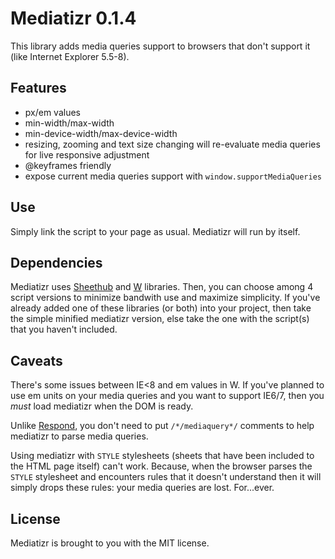 Mediatizr 0.1.4
===============

This library adds media queries support to browsers that don't support it (like Internet Explorer 5.5-8).

Features
--------

- px/em values
- min-width/max-width
- min-device-width/max-device-width
- resizing, zooming and text size changing will re-evaluate media queries for live responsive adjustment
- @keyframes friendly
- expose current media queries support with `window.supportMediaQueries`

Use
---

Simply link the script to your page as usual. Mediatizr will run by itself.

Dependencies
------------

Mediatizr uses [Sheethub](https://github.com/pyrsmk/Sheethub) and [W](https://github.com/pyrsmk/W) libraries. Then, you can choose among 4 script versions to minimize bandwith use and maximize simplicity. If you've already added one of these libraries (or both) into your project, then take the simple minified mediatizr version, else take the one with the script(s) that you haven't included.

Caveats
-------

There's some issues between IE<8 and em values in W. If you've planned to use em units on your media queries and you want to support IE6/7, then you _must_ load mediatizr when the DOM is ready.

Unlike [Respond](https://github.com/scottjehl/Respond), you don't need to put `/*/mediaquery*/` comments to help mediatizr to parse media queries.

Using mediatizr with `STYLE` stylesheets (sheets that have been included to the HTML page itself) can't work. Because, when the browser parses the `STYLE` stylesheet and encounters rules that it doesn't understand then it will simply drops these rules: your media queries are lost. For...ever.

License
-------

Mediatizr is brought to you with the MIT license.
